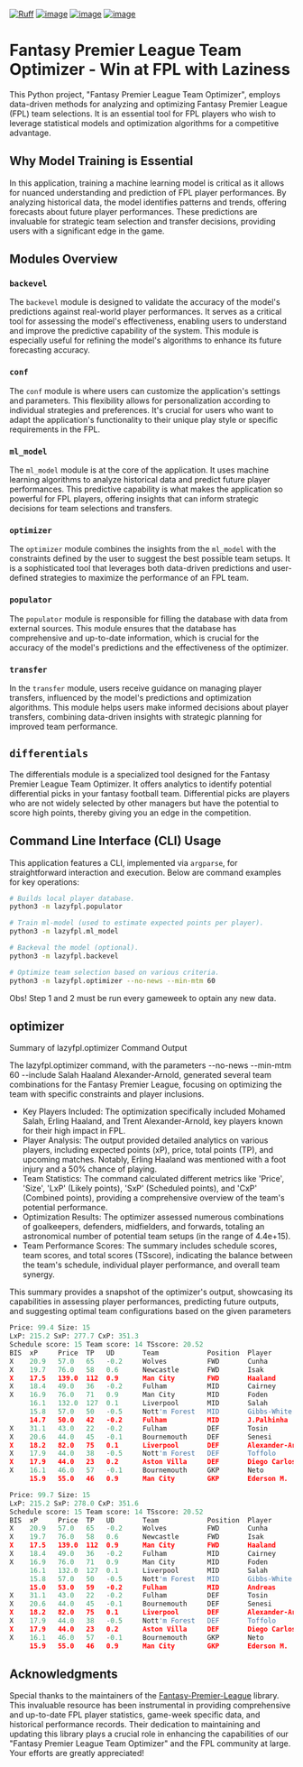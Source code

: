 [![Ruff](https://img.shields.io/endpoint?url=https://raw.githubusercontent.com/astral-sh/ruff/main/assets/badge/v2.json)](https://github.com/astral-sh/ruff)
[![image](https://img.shields.io/pypi/v/lazyfpl.svg)](https://pypi.python.org/pypi/lazyfpl)
[![image](https://img.shields.io/pypi/l/lazyfpl.svg)](https://pypi.python.org/pypi/lazyfpl)
[![image](https://img.shields.io/pypi/pyversions/lazyfpl.svg)](https://pypi.python.org/pypi/lazyfpl)


# Fantasy Premier League Team Optimizer - Win at FPL with Laziness
This Python project, "Fantasy Premier League Team Optimizer", employs data-driven methods for analyzing and optimizing Fantasy Premier League (FPL) team selections. It is an essential tool for FPL players who wish to leverage statistical models and optimization algorithms for a competitive advantage.

## Why Model Training is Essential
In this application, training a machine learning model is critical as it allows for nuanced understanding and prediction of FPL player performances. By analyzing historical data, the model identifies patterns and trends, offering forecasts about future player performances. These predictions are invaluable for strategic team selection and transfer decisions, providing users with a significant edge in the game.

## Modules Overview

### `backevel`
The `backevel` module is designed to validate the accuracy of the model's predictions against real-world player performances. It serves as a critical tool for assessing the model's effectiveness, enabling users to understand and improve the predictive capability of the system. This module is especially useful for refining the model's algorithms to enhance its future forecasting accuracy.

### `conf`
The `conf` module is where users can customize the application's settings and parameters. This flexibility allows for personalization according to individual strategies and preferences. It's crucial for users who want to adapt the application's functionality to their unique play style or specific requirements in the FPL.

### `ml_model`
The `ml_model` module is at the core of the application. It uses machine learning algorithms to analyze historical data and predict future player performances. This predictive capability is what makes the application so powerful for FPL players, offering insights that can inform strategic decisions for team selections and transfers.

### `optimizer`
The `optimizer` module combines the insights from the `ml_model` with the constraints defined by the user to suggest the best possible team setups. It is a sophisticated tool that leverages both data-driven predictions and user-defined strategies to maximize the performance of an FPL team.

### `populator`
The `populator` module is responsible for filling the database with data from external sources. This module ensures that the database has comprehensive and up-to-date information, which is crucial for the accuracy of the model's predictions and the effectiveness of the optimizer.

### `transfer`
In the `transfer` module, users receive guidance on managing player transfers, influenced by the model's predictions and optimization algorithms. This module helps users make informed decisions about player transfers, combining data-driven insights with strategic planning for improved team performance.

## `differentials`
The differentials module is a specialized tool designed for the Fantasy Premier League Team Optimizer. It offers analytics to identify potential differential picks in your fantasy football team. Differential picks are players who are not widely selected by other managers but have the potential to score high points, thereby giving you an edge in the competition.

## Command Line Interface (CLI) Usage
This application features a CLI, implemented via `argparse`, for straightforward interaction and execution. Below are command examples for key operations:

```bash
# Builds local player database.
python3 -m lazyfpl.populator

# Train ml-model (used to estimate expected points per player).
python3 -m lazyfpl.ml_model

# Backeval the model (optional).
python3 -m lazyfpl.backevel

# Optimize team selection based on various criteria.
python3 -m lazyfpl.optimizer --no-news --min-mtm 60
```

Obs! Step 1 and 2 must be run every gameweek to optain any new data.


## optimizer
Summary of lazyfpl.optimizer Command Output

The lazyfpl.optimizer command, with the parameters --no-news --min-mtm 60 --include Salah Haaland Alexander-Arnold, generated several team combinations for the Fantasy Premier League, focusing on optimizing the team with specific constraints and player inclusions.

- Key Players Included: The optimization specifically included Mohamed Salah, Erling Haaland, and Trent Alexander-Arnold, key players known for their high impact in FPL.
- Player Analysis: The output provided detailed analytics on various players, including expected points (xP), price, total points (TP), and upcoming matches. Notably, Erling Haaland was mentioned with a foot injury and a 50% chance of playing.
- Team Statistics: The command calculated different metrics like 'Price', 'Size', 'LxP' (Likely points), 'SxP' (Scheduled points), and 'CxP' (Combined points), providing a comprehensive overview of the team's potential performance.
- Optimization Results: The optimizer assessed numerous combinations of goalkeepers, defenders, midfielders, and forwards, totaling an astronomical number of potential team setups (in the range of 4.4e+15).
- Team Performance Scores: The summary includes schedule scores, team scores, and total scores (TSscore), indicating the balance between the team's schedule, individual player performance, and overall team synergy.

This summary provides a snapshot of the optimizer's output, showcasing its capabilities in assessing player performances, predicting future outputs, and suggesting optimal team configurations based on the given parameters

```python
Price: 99.4 Size: 15
LxP: 215.2 SxP: 277.7 CxP: 351.3
Schedule score: 15 Team score: 14 TSscore: 20.52
BIS  xP     Price  TP   UD       Team            Position  Player               Upcoming                              News
X    20.9   57.0   65   -0.2     Wolves          FWD       Cunha                Chelsea - Brentford - Everton 
X    19.7   76.0   58   0.6      Newcastle       FWD       Isak                 Luton - Nott'm Forest - Liverpool 
X    17.5   139.0  112  0.9      Man City        FWD       Haaland              Everton - Sheffield Utd - Newcastle Foot injury - 50% chance of playing
X    18.4   49.0   36   -0.2     Fulham          MID       Cairney              Burnley - Bournemouth - Arsenal 
X    16.9   76.0   71   0.9      Man City        MID       Foden                Everton - Sheffield Utd - Newcastle 
     16.1   132.0  127  0.1      Liverpool       MID       Salah                Arsenal - Burnley - Newcastle 
     15.8   57.0   50   -0.5     Nott'm Forest   MID       Gibbs-White          Bournemouth - Newcastle - Man Utd 
     14.7   50.0   42   -0.2     Fulham          MID       J.Palhinha           Burnley - Bournemouth - Arsenal 
X    31.1   43.0   22   -0.2     Fulham          DEF       Tosin                Burnley - Bournemouth - Arsenal 
X    20.6   44.0   45   -0.1     Bournemouth     DEF       Senesi               Nott'm Forest - Fulham - Spurs 
X    18.2   82.0   75   0.1      Liverpool       DEF       Alexander-Arnold     Arsenal - Burnley - Newcastle 
X    17.9   44.0   38   -0.5     Nott'm Forest   DEF       Toffolo              Bournemouth - Newcastle - Man Utd 
X    17.9   44.0   23   0.2      Aston Villa     DEF       Diego Carlos         Sheffield Utd - Man Utd - Burnley 
X    16.1   46.0   57   -0.1     Bournemouth     GKP       Neto                 Nott'm Forest - Fulham - Spurs 
     15.9   55.0   46   0.9      Man City        GKP       Ederson M.           Everton - Sheffield Utd - Newcastle 

Price: 99.7 Size: 15
LxP: 215.2 SxP: 278.0 CxP: 351.6
Schedule score: 15 Team score: 14 TSscore: 20.52
BIS  xP     Price  TP   UD       Team            Position  Player               Upcoming                              News
X    20.9   57.0   65   -0.2     Wolves          FWD       Cunha                Chelsea - Brentford - Everton 
X    19.7   76.0   58   0.6      Newcastle       FWD       Isak                 Luton - Nott'm Forest - Liverpool 
X    17.5   139.0  112  0.9      Man City        FWD       Haaland              Everton - Sheffield Utd - Newcastle Foot injury - 50% chance of playing
X    18.4   49.0   36   -0.2     Fulham          MID       Cairney              Burnley - Bournemouth - Arsenal 
X    16.9   76.0   71   0.9      Man City        MID       Foden                Everton - Sheffield Utd - Newcastle 
     16.1   132.0  127  0.1      Liverpool       MID       Salah                Arsenal - Burnley - Newcastle 
     15.8   57.0   50   -0.5     Nott'm Forest   MID       Gibbs-White          Bournemouth - Newcastle - Man Utd 
     15.0   53.0   59   -0.2     Fulham          MID       Andreas              Burnley - Bournemouth - Arsenal 
X    31.1   43.0   22   -0.2     Fulham          DEF       Tosin                Burnley - Bournemouth - Arsenal 
X    20.6   44.0   45   -0.1     Bournemouth     DEF       Senesi               Nott'm Forest - Fulham - Spurs 
X    18.2   82.0   75   0.1      Liverpool       DEF       Alexander-Arnold     Arsenal - Burnley - Newcastle 
X    17.9   44.0   38   -0.5     Nott'm Forest   DEF       Toffolo              Bournemouth - Newcastle - Man Utd 
X    17.9   44.0   23   0.2      Aston Villa     DEF       Diego Carlos         Sheffield Utd - Man Utd - Burnley 
X    16.1   46.0   57   -0.1     Bournemouth     GKP       Neto                 Nott'm Forest - Fulham - Spurs 
     15.9   55.0   46   0.9      Man City        GKP       Ederson M.           Everton - Sheffield Utd - Newcastle 
```

## Acknowledgments

Special thanks to the maintainers of the [Fantasy-Premier-League](https://github.com/vaastav/Fantasy-Premier-League) library. This invaluable resource has been instrumental in providing comprehensive and up-to-date FPL player statistics, game-week specific data, and historical performance records. Their dedication to maintaining and updating this library plays a crucial role in enhancing the capabilities of our "Fantasy Premier League Team Optimizer" and the FPL community at large. Your efforts are greatly appreciated!